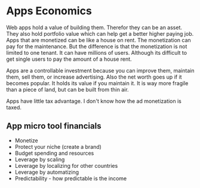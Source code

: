 # Apps Economics

Web apps hold a value of building them. Therefor they can be an asset. They also hold portfolio value which can help get a better higher paying job. Apps that are monetized can be like a house on rent. The monetization can pay for the maintenance. But the difference is that the monetization is not limited to one tenant. It can have millions of users. Although its difficult to get single users to pay the amount of a house rent. 

Apps are a controllable investment because you can improve them, maintain them, sell them, or increase advertising. Also the net worth goes up if it becomes popular. It holds its value if you maintain it. It is way more fragile than a piece of land, but can be built from thin air. 

Apps have little tax advantage. I don't know how the ad monetization is taxed.


## App micro tool financials

- Monetize
- Protect your niche (create a brand)
- Budget spending and resources
- Leverage by scaling
- Leverage by localizing for other countries
- Leverage by automatizing
- Predictability - how predictable is the income
